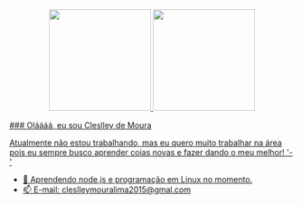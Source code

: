 <div align="center">
        <a href="https://github.com/rafaballerini">
        <img height="180em" src="https://github-readme-stats.vercel.app/api?username=cleslleydemoura&show_icons=true&theme=dark&include_all_commits=true&count_private=true"/>
        <img height="180em" src="https://github-readme-stats.vercel.app/api/top-langs/?username=cleslleydemoura&layout=compact&langs_count=7&theme=dark"/>
      </div>
  <p>### Oláááá, eu sou Cleslley de Moura

 Atualmente não estou trabalhando, mas eu quero muito trabalhar na área pois eu sempre busco aprender coias novas e fazer dando o meu melhor! '-'
- 🌱 Aprendendo node.js e programação em Linux no momento.
- 📫 E-mail: cleslleymouralima2015@gmal.com</p>
